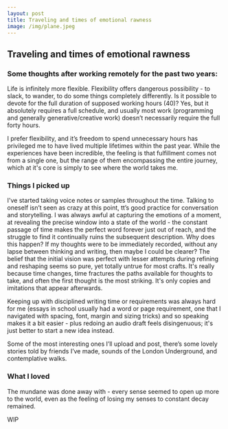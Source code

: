 ```yaml
---
layout: post
title: Traveling and times of emotional rawness
image: /img/plane.jpeg
---
```


## Traveling and times of emotional rawness

### Some thoughts after working remotely for the past two years:

Life is infinitely more flexible.
Flexibility offers dangerous possibility - to slack, to wander, to do some things completely differently. Is it possible to devote for the full duration of supposed working hours (40)? Yes, but it absolutely requires a full schedule, and usually most work (programming and generally generative/creative work) doesn’t necessarily require the full forty hours.

I prefer flexibility, and it’s freedom to spend unnecessary hours has privileged me to have lived multiple lifetimes within the past year. While the experiences have been incredible, the feeling is that fulfillment comes not from a single one, but the range of them encompassing the entire journey, which at it's core is simply to see where the world takes me. 

### Things I picked up

I've started taking voice notes or samples throughout the time.
Talking to oneself isn’t seen as crazy at this point, tt’s good practice for conversation and storytelling. I was always awful at capturing the emotions of a moment, at revealing the precise window into a state of the world - the constant passage of time makes the perfect word forever just out of reach, and the struggle to find it continually ruins the subsequent description. Why does this happen? If my thoughts were to be immediately recorded, without any lapse between thinking and writing, then maybe I could be clearer? The belief that the initial vision was perfect with lesser attempts during refining and reshaping seems so pure, yet totally untrue for most crafts. It's really because time changes, time fractures the paths available for thoughts to take, and often the first thought is the most striking. It's only copies and imitations that appear afterwards. 

Keeping up with disciplined writing time or requirements was always hard for me (essays in school usually had a word or page requirement, one that I navigated with spacing, font, margin and sizing tricks) and so speaking makes it a bit easier - plus redoing an audio draft feels disingenuous; it's just better to start a new idea instead. 

Some of the most interesting ones I’ll upload and post, there’s some lovely stories told by friends I’ve made, sounds of the London Underground, and contemplative walks. 

### What I loved

The mundane was done away with - every sense seemed to open up more to the world, even as the feeling of losing my senses to constant decay remained. 

WIP


